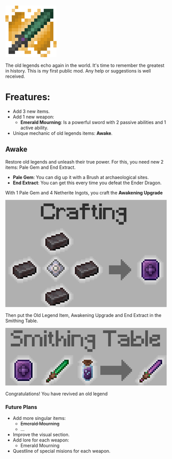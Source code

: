
![Crafting of Awakening Upgrade](src/main/resources/presentation/icon_upscaled.png)

The old legends echo again in the world. It's time to remember the greatest in history.
This is my first public mod. Any help or suggestions is well received.

# Freatures:
- Add 3 new items.
- Add 1 new weapon:
  - **Emerald Mourning**: Is a powerful sword with 2 passive abilities and 1 active ability.
- Unique mechanic of old legends items: **Awake**. 

## Awake
Restore old legends and unleash their true power. For this, you need new 2 items: Pale Gem and  End Extract.
- **Pale Gem**: You can dig up it with a Brush at archaeological sites.
- **End Extract**: You can get this every time you defeat the Ender Dragon.

With 1 Pale Gem and 4 Netherite Ingots, you craft the **Awakening Upgrade**

![Crafting of Awakening Upgrade](src/main/resources/presentation/awakening_upgrade_crafting.png)

Then put the Old Legend Item, Awakening Upgrade and End Extract in the Smithing Table.

![Awake Old Legend Item](src/main/resources/presentation/awake_smithing_table.png)

Congratulations! You have revived an old legend


### Future Plans
- Add more singular items:
  - ~~Emerald Mourning~~
  - ...
- Improve the visual section.
- Add lore for each weapon:
  - Emerald Mourning
- Questline of special misions for each weapon.